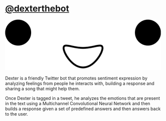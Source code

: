 # [@dexterthebot](https://twitter.com/dexterthebot)

![](https://github.com/VTRS/dexters-brain/blob/master/imgs/face_nobg.png)

Dexter is a friendly Twitter bot that promotes sentiment expression by analyzing feelings from people he interacts with, building a response and sharing a song that might help them.

Once Dexter is tagged in a tweet, he analyzes the emotions that are present in the text using a Multichannel Convolutional Neural Network and then builds a response given a set of predefined answers and then answers back to the user.
